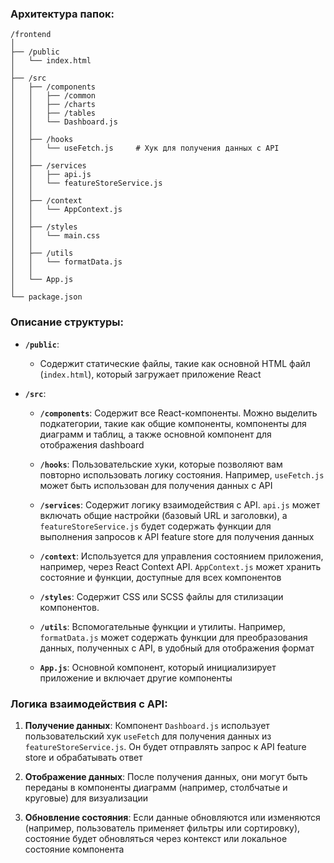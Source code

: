 

### Архитектура папок:

```
/frontend
│
├── /public                
│   └── index.html         
│
├── /src
│   ├── /components      
│   │   ├── /common       
│   │   ├── /charts        
│   │   ├── /tables         
│   │   └── Dashboard.js     
│   │
│   ├── /hooks             
│   │   └── useFetch.js     # Хук для получения данных с API
│   │
│   ├── /services         
│   │   ├── api.js          
│   │   └── featureStoreService.js  
│   │
│   ├── /context            
│   │   └── AppContext.js   
│   │
│   ├── /styles            
│   │   └── main.css     
│   │
│   ├── /utils           
│   │   └── formatData.js   
│   │
│   └── App.js             
│
└── package.json            
```

### Описание структуры:

- **`/public`**:
  - Содержит статические файлы, такие как основной HTML файл (`index.html`), который загружает приложение React

- **`/src`**:
  - **`/components`**: Содержит все React-компоненты. Можно выделить подкатегории, такие как общие компоненты, компоненты для диаграмм и таблиц, а также основной компонент для отображения dashboard
  
  - **`/hooks`**: Пользовательские хуки, которые позволяют вам повторно использовать логику состояния. Например, `useFetch.js` может быть использован для получения данных с API

  - **`/services`**: Содержит логику взаимодействия с API. `api.js` может включать общие настройки (базовый URL и заголовки), а `featureStoreService.js` будет содержать функции для выполнения запросов к API feature store для получения данных

  - **`/context`**: Используется для управления состоянием приложения, например, через React Context API. `AppContext.js` может хранить состояние и функции, доступные для всех компонентов

  - **`/styles`**: Содержит CSS или SCSS файлы для стилизации компонентов.

  - **`/utils`**: Вспомогательные функции и утилиты. Например, `formatData.js` может содержать функции для преобразования данных, полученных с API, в удобный для отображения формат

  - **`App.js`**: Основной компонент, который инициализирует приложение и включает другие компоненты

### Логика взаимодействия с API:

1. **Получение данных**: Компонент `Dashboard.js` использует пользовательский хук `useFetch` для получения данных из `featureStoreService.js`. Он будет отправлять запрос к API feature store и обрабатывать ответ

2. **Отображение данных**: После получения данных, они могут быть переданы в компоненты диаграмм (например, столбчатые и круговые) для визуализации

3. **Обновление состояния**: Если данные обновляются или изменяются (например, пользователь применяет фильтры или сортировку), состояние будет обновляться через контекст или локальное состояние компонента
